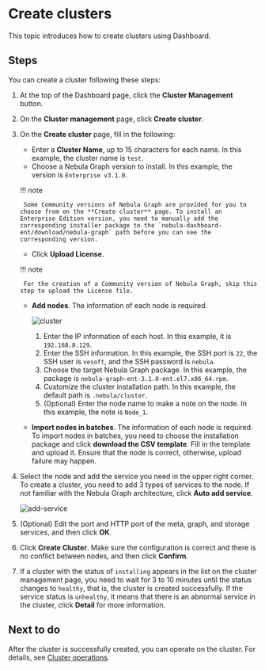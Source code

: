 # Create clusters

This topic introduces how to create clusters using Dashboard.

## Steps

You can create a cluster following these steps:

1. At the top of the Dashboard page, click the **Cluster Management** button.
2. On the **Cluster management** page, click **Create cluster**.
3. On the **Create cluster** page, fill in the following:

   - Enter a **Cluster Name**, up to 15 characters for each name. In this example, the cluster name is `test`.
   - Choose a Nebula Graph version to install. In this example, the version is `Enterprise v3.1.0`.

    !!! note

        Some Community versions of Nebula Graph are provided for you to choose from on the **Create cluster** page. To install an Enterprise Edition version, you need to manually add the corresponding installer package to the `nebula-dashboard-ent/download/nebula-graph` path before you can see the corresponding version.

   - Click **Upload License**.

    !!! note

        For the creation of a Community version of Nebula Graph, skip this step to upload the License file.   

   - **Add nodes**. The information of each node is required.

     ![cluster](https://docs-cdn.nebula-graph.com.cn/figures/create-cluster-2022-04-08_en.png)

     1. Enter the IP information of each host. In this example, it is `192.168.8.129`.
     2. Enter the SSH information. In this example, the SSH port is `22`, the SSH user is `vesoft`, and the SSH password is `nebula`.
     3. Choose the target Nebula Graph package. In this example, the package is `nebula-graph-ent-3.1.0-ent.el7.x86_64.rpm`.
     4. Customize the cluster installation path. In this example, the default path is `.nebula/cluster`.
     5. (Optional) Enter the node name to make a note on the node. In this example, the note is `Node_1`.

   - **Import nodes in batches**. The information of each node is required. To import nodes in batches, you need to choose the installation package and click **download the CSV template**. Fill in the template and upload it. Ensure that the node is correct, otherwise, upload failure may happen.

4. Select the node and add the service you need in the upper right corner. To create a cluster, you need to add 3 types of services to the node. If not familiar with the Nebula Graph architecture, click **Auto add service**.

   ![add-service](https://docs-cdn.nebula-graph.com.cn/figures/add-service-2022-04-08_en.png)

5. (Optional) Edit the port and HTTP port of the meta, graph, and storage services, and then click **OK**.

6. Click **Create Cluster**. Make sure the configuration is correct and there is no conflict between nodes, and then click **Confirm**.


7. If a cluster with the status of `installing` appears in the list on the cluster management page, you need to wait for 3 to 10 minutes until the status changes to `healthy`, that is, the cluster is created successfully. If the service status is `unhealthy`, it means that there is an abnormal service in the cluster, click **Detail** for more information.

## Next to do

After the cluster is successfully created, you can operate on the cluster. For details, see [Cluster operations](../4.cluster-operator/4.manage.md).
